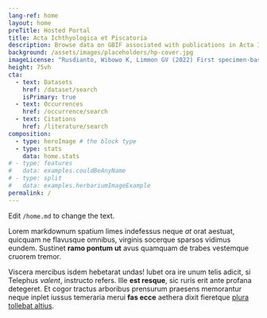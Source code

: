 ```yaml
---
lang-ref: home
layout: home
preTitle: Hosted Portal
title: Acta Ichthyologica et Piscatoria
description: Browse data on GBIF associated with publications in Acta Ichthyologica et Piscatoria
background: /assets/images/placeholders/hp-cover.jpg
imageLicense: "Rusdianto, Wibowo K, Limmon GV (2022) First specimen-based Indonesian record of a rare scorpionfish, _Scorpaenopsis obtusa_ (Actinopterygii: Perciformes: Scorpaenidae), from Alor Island. Acta Ichthyologica et Piscatoria 52(4): 245-249. [https://doi.org/10.3897/aiep.52.91145](https://doi.org/10.3897/aiep.52.91145)"
height: 75vh
cta:
  - text: Datasets
    href: /dataset/search
    isPrimary: true
  - text: Occurrences
    href: /occurrence/search
  - text: Citations
    href: /literature/search  
composition:
  - type: heroImage # the block type
  - type: stats
    data: home.stats
# - type: features
#   data: examples.couldBeAnyName
# - type: split
#   data: examples.herbariumImageExample
permalink: /
---
```


Edit `/home.md` to change the text.

Lorem markdownum spatium limes indefessus neque *at* orat aestuat, quicquam ne
flavusque omnibus, virginis socerque sparsos vidimus eundem. Sustinet **ramo
pontum ut** avus quamquam de trabes vestemque cruorem tremor.

Viscera mercibus isdem hebetarat undas! Iubet ora ire unum telis adicit, si
Telephus *valent*, instructo refers. Ille **est resque**, sic ruris erit ante
profana detegeret. Et cogor tractus arboribus prensurum praesens memorantur
neque inplet iussus temeraria merui **fas ecce** aethera dixit fieretque [plura
tollebat altius](http://virgineusque.net/est.html).
